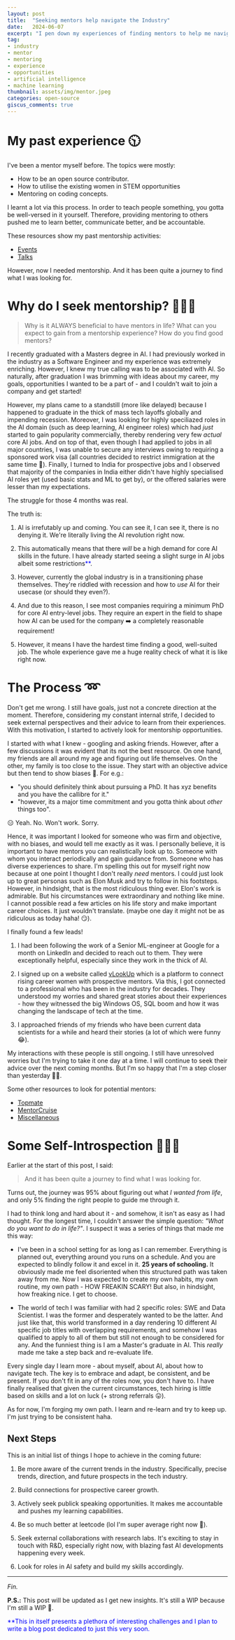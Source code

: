 ```yaml
---
layout: post
title:  "Seeking mentors help navigate the Industry"
date:   2024-06-07
excerpt: "I pen down my experiences of finding mentors to help me navigate commom industry challenges"
tag:
- industry
- mentor
- mentoring
- experience
- opportunities
- artificial intelligence
- machine learning
thumbnail: assets/img/mentor.jpeg
categories: open-source
giscus_comments: true
---
```


# My past experience 🕥

I've been a mentor myself before. The topics were mostly:
- How to be an open source contributor.
- How to utilise the existing women in STEM opportunities
- Mentoring on coding concepts.

I learnt a lot via this process. In order to teach people something, you gotta be well-versed in it yourself. Therefore, providing mentoring to others pushed me to learn better, communicate better, and be accountable. 

These resources show my past mentorship activities:
- [Events](https://orionstar25.github.io/mentoring/)
- [Talks](https://orionstar25.github.io/presentations/)

However, now I needed mentorship. And it has been quite a journey to find what I was looking for.

# Why do I seek mentorship? 🧑🏻‍🏫

> Why is it ALWAYS beneficial to have mentors in life? What can you expect to gain from a mentorship experience? How do you find good mentors?

I recently graduated with a Masters degree in AI. I had previously worked in the industry as a Software Engineer and my experience was extremely enriching. However, I knew my true calling was to be associated with AI. So naturally, after graduation I was brimming with ideas about my career, my goals, opportunities I wanted to be a part of - and I couldn't wait to join a company and get started!

However, my plans came to a standstill (more like delayed) because I happened to graduate in the thick of mass tech layoffs globally and impending recession. Moreover, I was looking for highly speciliazed roles in the AI domain (such as deep learning, AI engineer roles) which had *just* started to gain popularity commercially, thereby rendering very few *actual* core AI jobs. And on top of that, even though I had applied to jobs in all major countries, I was unable to secure any interviews owing to requiring a sponsored work visa (all countries decided to restrict immigration at the same time 🫠). Finally, I turned to India for prospective jobs and I observed that majority of the companies in India either didn't have highly specialised AI roles yet (used basic stats and ML to get by), or the offered salaries were lesser than my expectations.

The struggle for those 4 months was real.

The truth is:
1. AI is irrefutably up and coming. You can see it, I can see it, there is no denying it. We're literally living the AI revolution right now. 

2. This automatically means that there *will* be a high demand for core AI skills in the future. I have already started seeing a slight surge in AI jobs albeit some restrictions<span style="color:blue">**</span>.
3. However, currently the global industry is in a transitioning phase themselves. They're riddled with recession and how to *use* AI for their usecase (or should they even?).

4. And due to this reason, I see most companies requiring a minimum PhD for core AI entry-level jobs. They require an expert in the field to shape how AI can be used for the company ➡️ a completely reasonable requirement!

5. However, it means I have the hardest time finding a good, well-suited job. The whole experience gave me a huge reality check of what it is like right now.


# The Process ➿

Don't get me wrong. I still have goals, just not a concrete direction at the moment. Therefore, considering my constant internal strife, I decided to seek external perspectives and their advice to learn from their experiences. With this motivation, I started to actively look for mentorship opportunities. 

I started with what I knew - googling and asking friends. However, after a few discussions it was evident that its not the best resource. On one hand, my friends are all around my age and figuring out life themselves. On the other, my family is too close to the issue. They start with an objective advice but then tend to show biases 🥲. For e.g.:
- "you should definitely think about pursuing a PhD. It has xyz benefits and you have the callibre for it."
- "however, its a major time commitment and you gotta think about *other* things too".

😑 Yeah. No. Won't work. Sorry.

Hence, it was important I looked for someone who was firm and objective, with no biases, and would tell me exactly as it was. I personally believe, it is important to have mentors you can realistically look up to. Someone with whom you interact periodically and gain guidance from. Someone who has diverse experiences to share. 
I'm spelling this out for myself right now because at one point I thought I don't really *need* mentors. I could just look up to great personas such as Elon Musk and try to follow in his footsteps. However, in hindsight, that is the most ridiculous thing ever. Elon's work is admirable. But his circumstances were extraordinary and nothing like mine. I cannot possible read a few articles on his life story and make important career choices. It just wouldn't translate. (maybe one day it might not be as ridiculous as today haha! 😏). 

I finally found a few leads!

1. I had been following the work of a Senior ML-engineer at Google for a month on LinkedIn and decided to reach out to them. They were exceptionally helpful, especially since they work in the thick of AI.

2. I signed up on a website called [vLookUp](https://www.vlookup.ai/) which is a platform to connect rising career women with prospective mentors. Via this, I got connected to a professional who has been in the industry for decades. They understood my worries and shared great stories about their experiences - how they witnessed the big Windows OS, SQL boom and how it was changing the landscape of tech at the time.

3. I approached friends of my friends who have been current data scientists for a while and heard their stories (a lot of which were funny 😂).

My interactions with these people is still ongoing. I still have unresolved worries but I'm trying to take it one day at a time. I will continue to seek their advice over the next coming months. But I'm so happy that I'm a step closer than yesterday 💪🏻.

Some other resources to look for potential mentors:
- [Topmate](https://topmate.io/)
- [MentorCruise](https://mentorcruise.com/)
- [Miscellaneous](https://www.growthmentor.com/blog/online-mentoring-platforms-software/)

# Some Self-Introspection 🧘🏻‍♀️

Earlier at the start of this post, I said:
> And it has been quite a journey to find what I was looking for.

Turns out, the journey was 95% about figuring out what *I wanted from life*, and only 5% finding the right people to guide me through it. 

I had to think long and hard about it - and somehow, it isn't as easy as I had thought. For the longest time, I couldn't answer the simple question: *"What do you want to do in life?"*. I suspect it was a series of things that made me this way:

- I've been in a school setting for as long as I can remember. Everything is planned out, everything around you runs on a schedule. And you are expected to blindly follow it and excel in it. **25 years of schooling.** 
It obviously made me feel disoriented when this structured path was taken away from me. Now I was expected to create my own habits, my own routine, my own path - HOW FREAKIN SCARY!
But also, in hindsight, how freaking nice. I get to choose.

- The world of tech I was familiar with had 2 specific roles: SWE and Data Scientist. I was the former and desperately wanted to be the latter. And just like that, this world transformed in a day rendering 10 different AI specific job titles with overlapping requirements, and somehow I was qualified to apply to all of them but still not enough to be considered for any. And the funniest thing is I am a Master's graduate in AI. This *really* made me take a step back and re-evaluate life.

Every single day I learn more - about myself, about AI, about how to navigate tech. The key is to embrace and adapt, be consistent, and be present. If you don't fit in any of the roles now, you don't have to. I have finally realised that given the current circumstances, tech hiring is little based on skills and a lot on luck (+ strong referrals 😛).

As for now, I'm forging my own path. I learn and re-learn and try to keep up. I'm just trying to be consistent haha.

## Next Steps

This is an initial list of things I hope to achieve in the coming future:

1. Be more aware of the current trends in the industry. Specifically, precise trends, direction, and future prospects in the tech industry.

2. Build connections for prospective career growth. 

3. Actively seek publick speaking opportunities. It makes me accountable and pushes my learning capabilities.

4. Be so much better at leetcode (lol I'm super average right now 🤪).

5. Seek external collaborations with research labs. It's exciting to stay in touch with R&D, especially right now, with blazing fast AI developments happening every week.

6. Look for roles in AI safety and build my skills accordingly.

-------

*Fin.*

**P.S.:** This post will be updated as I get new insights. It's still a WIP because I'm still a WIP 🙂.

<span style="color:blue">**This in itself presents a plethora of interesting challenges and I plan to write a blog post dedicated to just this very soon.</span>

